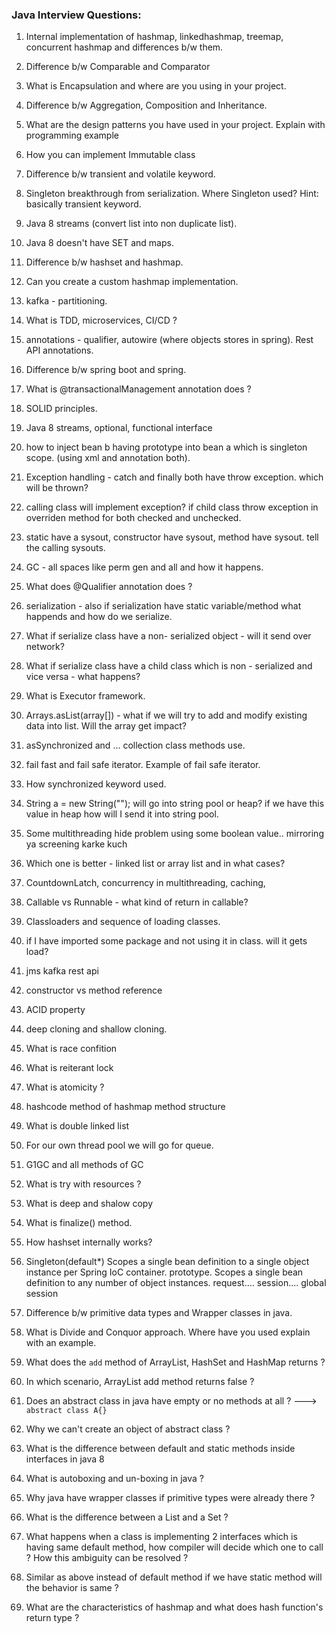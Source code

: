 ### Java Interview Questions:

1. Internal implementation of hashmap, linkedhashmap, treemap, concurrent hashmap and differences b/w them.
2. Difference b/w Comparable and Comparator
3. What is Encapsulation and where are you using in your project.
4. Difference b/w Aggregation, Composition and Inheritance.
5. What are the design patterns you have used in your project. Explain with programming example
6. How you can implement Immutable class
7. Difference b/w transient and volatile keyword.
8. Singleton breakthrough from serialization. Where Singleton used? Hint: basically transient keyword.
9. Java 8 streams (convert list into non duplicate list).
10. Java 8 doesn't have SET and maps.
11. Difference b/w hashset and hashmap.
12. Can you create a custom hashmap implementation.
13. kafka - partitioning.
14. What is TDD, microservices, CI/CD ?
15. annotations - qualifier, autowire (where objects stores in spring). Rest API annotations.
16. Difference b/w spring boot and spring.
17. What is @transactionalManagement annotation does ?
18. SOLID principles.
19. Java 8 streams, optional, functional interface
20. how to inject bean b having prototype into bean a which is singleton scope. (using xml and annotation both).
21. Exception handling - catch and finally both have throw exception. which will be thrown?
22. calling class will implement exception? if child class throw exception in overriden method for both checked and unchecked.
23. static have a sysout, constructor have sysout, method have sysout. tell the calling sysouts.
24. GC - all spaces like perm gen and all and how it happens.
25. What does @Qualifier annotation does ?
26. serialization - also if serialization have static variable/method what happends and how do we serialize.
27. What if serialize class have a non- serialized object - will it send over network?
28. What if serialize class have a child class which is non - serialized and vice versa - what happens?
29. What is Executor framework.
30. Arrays.asList(array[]) - what if we will try to add and modify existing data into list. Will the array get impact?
31. asSynchronized and ... collection class methods use.
32. fail fast and fail safe iterator. Example of fail safe iterator.
33. How synchronized keyword used.
34. String a = new String(""); will go into string pool or heap? if we have this value in heap how will I send it into string pool.
35. Some multithreading hide problem using some boolean value.. mirroring ya screening karke kuch
36. Which one is better - linked list or array list and in what cases?
37. CountdownLatch, concurrency in multithreading, caching,
38. Callable vs Runnable - what kind of return in callable?
39. Classloaders and sequence of loading classes.
40. if I have imported some package and not using it in class. will it gets load?
41. jms kafka rest api
42. constructor vs method reference
43. ACID property
44. deep cloning and shallow cloning.
45. What is race confition
46. What is reiterant lock
47. What is atomicity ?
48. hashcode method of hashmap method structure
49. What is double linked list
50. For our own thread pool we will go for queue.
51. G1GC and all methods of GC
52. What is try with resources ?
53. What is deep and shalow copy
54. What is finalize() method.
55. How hashset internally works?
56. Singleton(default*) Scopes a single bean definition to a single object instance per Spring IoC container.
prototype. Scopes a single bean definition to any number of object instances.
request....
session....
global session

57. Difference b/w primitive data types and Wrapper classes in java.
58. What is Divide and Conquor approach. Where have you used explain with an example.

60. What does the `add` method of ArrayList, HashSet and HashMap returns ?
61. In which scenario, ArrayList add method returns false ?
62. Does an abstract class in java have empty or no methods at all ? ---> `abstract class A{}`
63. Why we can't create an object of abstract class ?
64. What is the difference between default and static methods inside interfaces in java 8
65. What is autoboxing and un-boxing in java ?
66. Why java have wrapper classes if primitive types were already there ?
67. What is the difference between a List and a Set ?
68. What happens when a class is implementing 2 interfaces which is having same default method, how compiler will decide which one to call ? How this ambiguity can be resolved ?
69. Similar as above instead of default method if we have static method will the behavior is same ?
70. What are the characteristics of hashmap and what does hash function's return type ?
